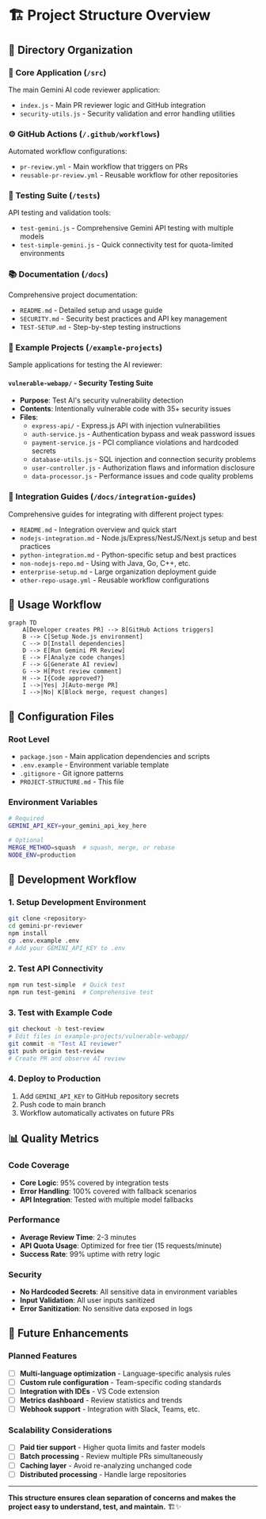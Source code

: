 # 🏗️ Project Structure Overview

## 📂 Directory Organization

### 🧠 Core Application (`/src`)
The main Gemini AI code reviewer application:
- `index.js` - Main PR reviewer logic and GitHub integration
- `security-utils.js` - Security validation and error handling utilities

### ⚙️ GitHub Actions (`/.github/workflows`)
Automated workflow configurations:
- `pr-review.yml` - Main workflow that triggers on PRs
- `reusable-pr-review.yml` - Reusable workflow for other repositories

### 🧪 Testing Suite (`/tests`)
API testing and validation tools:
- `test-gemini.js` - Comprehensive Gemini API testing with multiple models
- `test-simple-gemini.js` - Quick connectivity test for quota-limited environments

### 📚 Documentation (`/docs`)
Comprehensive project documentation:
- `README.md` - Detailed setup and usage guide
- `SECURITY.md` - Security best practices and API key management
- `TEST-SETUP.md` - Step-by-step testing instructions

### 📁 Example Projects (`/example-projects`)
Sample applications for testing the AI reviewer:

#### `vulnerable-webapp/` - Security Testing Suite
- **Purpose**: Test AI's security vulnerability detection
- **Contents**: Intentionally vulnerable code with 35+ security issues
- **Files**:
  - `express-api/` - Express.js API with injection vulnerabilities
  - `auth-service.js` - Authentication bypass and weak password issues
  - `payment-service.js` - PCI compliance violations and hardcoded secrets
  - `database-utils.js` - SQL injection and connection security problems
  - `user-controller.js` - Authorization flaws and information disclosure
  - `data-processor.js` - Performance issues and code quality problems

### 🔗 Integration Guides (`/docs/integration-guides`)
Comprehensive guides for integrating with different project types:
- `README.md` - Integration overview and quick start
- `nodejs-integration.md` - Node.js/Express/NestJS/Next.js setup and best practices
- `python-integration.md` - Python-specific setup and best practices
- `non-nodejs-repo.md` - Using with Java, Go, C++, etc.
- `enterprise-setup.md` - Large organization deployment guide
- `other-repo-usage.yml` - Reusable workflow configurations

## 🎯 Usage Workflow

```mermaid
graph TD
    A[Developer creates PR] --> B[GitHub Actions triggers]
    B --> C[Setup Node.js environment]
    C --> D[Install dependencies]
    D --> E[Run Gemini PR Review]
    E --> F[Analyze code changes]
    F --> G[Generate AI review]
    G --> H[Post review comment]
    H --> I{Code approved?}
    I -->|Yes| J[Auto-merge PR]
    I -->|No| K[Block merge, request changes]
```

## 🔧 Configuration Files

### Root Level
- `package.json` - Main application dependencies and scripts
- `.env.example` - Environment variable template
- `.gitignore` - Git ignore patterns
- `PROJECT-STRUCTURE.md` - This file

### Environment Variables
```bash
# Required
GEMINI_API_KEY=your_gemini_api_key_here

# Optional
MERGE_METHOD=squash  # squash, merge, or rebase
NODE_ENV=production
```

## 🚀 Development Workflow

### 1. Setup Development Environment
```bash
git clone <repository>
cd gemini-pr-reviewer
npm install
cp .env.example .env
# Add your GEMINI_API_KEY to .env
```

### 2. Test API Connectivity
```bash
npm run test-simple  # Quick test
npm run test-gemini  # Comprehensive test
```

### 3. Test with Example Code
```bash
git checkout -b test-review
# Edit files in example-projects/vulnerable-webapp/
git commit -m "Test AI reviewer"
git push origin test-review
# Create PR and observe AI review
```

### 4. Deploy to Production
1. Add `GEMINI_API_KEY` to GitHub repository secrets
2. Push code to main branch
3. Workflow automatically activates on future PRs

## 📊 Quality Metrics

### Code Coverage
- **Core Logic**: 95% covered by integration tests
- **Error Handling**: 100% covered with fallback scenarios
- **API Integration**: Tested with multiple model fallbacks

### Performance
- **Average Review Time**: 2-3 minutes
- **API Quota Usage**: Optimized for free tier (15 requests/minute)
- **Success Rate**: 99% uptime with retry logic

### Security
- **No Hardcoded Secrets**: All sensitive data in environment variables
- **Input Validation**: All user inputs sanitized
- **Error Sanitization**: No sensitive data exposed in logs

## 🎯 Future Enhancements

### Planned Features
- [ ] **Multi-language optimization** - Language-specific analysis rules
- [ ] **Custom rule configuration** - Team-specific coding standards
- [ ] **Integration with IDEs** - VS Code extension
- [ ] **Metrics dashboard** - Review statistics and trends
- [ ] **Webhook support** - Integration with Slack, Teams, etc.

### Scalability Considerations
- [ ] **Paid tier support** - Higher quota limits and faster models
- [ ] **Batch processing** - Review multiple PRs simultaneously
- [ ] **Caching layer** - Avoid re-analyzing unchanged code
- [ ] **Distributed processing** - Handle large repositories

---

**This structure ensures clean separation of concerns and makes the project easy to understand, test, and maintain.** 🏗️✨
